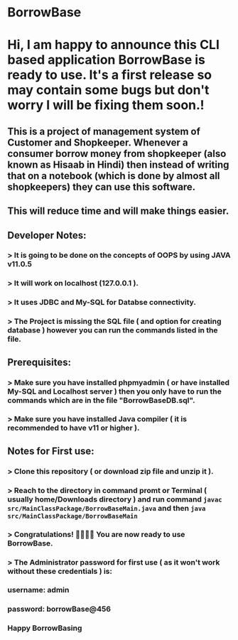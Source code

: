 # BorrowBase

# Hi, I am happy to announce this CLI based application BorrowBase is ready to use. It's a first release so may contain some bugs but don't worry I will be fixing them soon.!

## This is a project of management system of Customer and Shopkeeper. Whenever a consumer borrow money from shopkeeper (also known as Hisaab in Hindi) then instead of writing that on a notebook (which is done by almost all shopkeepers) they can use this software.
## This will reduce time and will make things easier.

## Developer Notes:
### > It is going to be done on the concepts of OOPS by using JAVA v11.0.5
### > It will work on localhost (127.0.0.1 ).
### > It uses JDBC and My-SQL for Databse connectivity.
### > The Project is missing the SQL file ( and option for creating database ) however you can run the commands listed in the file.


## Prerequisites:
### > Make sure you have installed phpmyadmin ( or have installed My-SQL and Localhost server ) then you only have to run the commands which are in the file "BorrowBaseDB.sql".
### > Make sure you have installed Java compiler ( it is recommended to have v11 or higher ).


## Notes for First use:
### > Clone this repository ( or download zip file and unzip it ).
### > Reach to the directory in command promt or Terminal ( usually home/Downloads directory ) and run command `javac src/MainClassPackage/BorrowBaseMain.java` and then `java src/MainClassPackage/BorrowBaseMain`
### > Congratulations! 🎉🎉🎉🎉 You are now ready to use BorrowBase.


### > The Administrator password for first use ( as it won't work without these credentials ) is:
### username: admin
### password: borrowBase@456

### Happy BorrowBasing 
